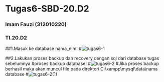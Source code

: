 # Tugas6-SBD-20.D2
### Imam Fauzi (312010220)
### TI.20.D2

##1.Masuk ke database nama_nim!
#![tugas6-1](https://user-images.githubusercontent.com/106543547/174813439-0a125653-0730-41e5-9640-6f2d7bfcc517.PNG)

##2.Lakukan proses backup dan recovery dengan sql dari database tugas sebelumnya
#proses backup database!
#![tugas6-2](https://user-images.githubusercontent.com/106543547/174815010-cc4553d9-8c61-44f1-be4d-fe1c6152503b.PNG)
#Jika proses backup berhasil maka akan muncul file pada direktori C:\xampp\mysql\data\nama database
#![tugas6-2(1)](https://user-images.githubusercontent.com/106543547/174813583-c0782485-a6e7-4065-afa4-990f97501ab0.PNG)

